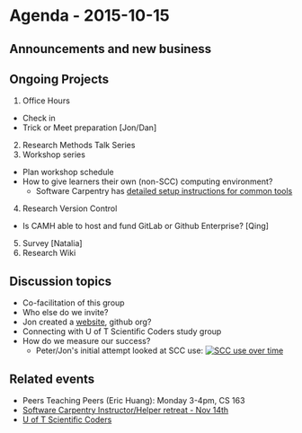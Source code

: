 # Agenda - 2015-10-15

## Announcements and new business

## Ongoing Projects
1. Office Hours
  - Check in
  - Trick or Meet preparation [Jon/Dan]
2. Research Methods Talk Series
3. Workshop series
  - Plan workshop schedule
  - How to give learners their own (non-SCC) computing environment? 
    - Software Carpentry has [detailed setup instructions for common tools](http://swcarpentry.github.io/workshop-template/)
4. Research Version Control 
  - Is CAMH able to host and fund GitLab or Github Enterprise? [Qing]
5. Survey [Natalia]
6. Research Wiki

## Discussion topics
- Co-facilitation of this group
- Who else do we invite? 
- Jon created a [website](http://pipitone.github.io/CAMH-computing-support-WG/), github org? 
- Connecting with U of T Scientific Coders study group
- How do we measure our success? 
  - Peter/Jon's initial attempt looked at SCC use: 
    [![SCC use over time](http://i.imgur.com/bo9mDiOl.png)](http://i.imgur.com/bo9mDiO.png)

## Related events
- Peers Teaching Peers (Eric Huang): Monday 3-4pm, CS 163
- [Software Carpentry Instructor/Helper retreat - Nov 14th](http://www.software-carpentry.org/blog/2015/09/instructor-helper-retreat.html)
- [U of T Scientific Coders](http://uoftcoders.github.io/studyGroup/)
